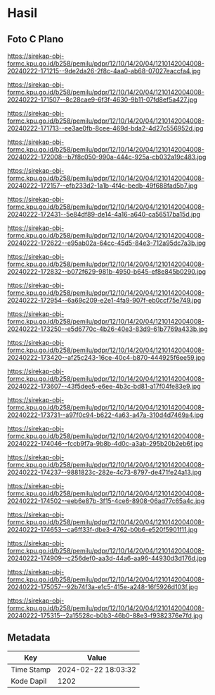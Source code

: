 # Hasil

## Foto C Plano

https://sirekap-obj-formc.kpu.go.id/b258/pemilu/pdpr/12/10/14/20/04/1210142004008-20240222-171215--9de2da26-2f8c-4aa0-ab68-07027eaccfa4.jpg

https://sirekap-obj-formc.kpu.go.id/b258/pemilu/pdpr/12/10/14/20/04/1210142004008-20240222-171507--8c28cae9-6f3f-4630-9b11-07fd8ef5a427.jpg

https://sirekap-obj-formc.kpu.go.id/b258/pemilu/pdpr/12/10/14/20/04/1210142004008-20240222-171713--ee3ae0fb-8cee-469d-bda2-4d27c556952d.jpg

https://sirekap-obj-formc.kpu.go.id/b258/pemilu/pdpr/12/10/14/20/04/1210142004008-20240222-172008--b7f8c050-990a-444c-925a-cb032a19c483.jpg

https://sirekap-obj-formc.kpu.go.id/b258/pemilu/pdpr/12/10/14/20/04/1210142004008-20240222-172157--efb233d2-1a1b-4f4c-bedb-49f688fad5b7.jpg

https://sirekap-obj-formc.kpu.go.id/b258/pemilu/pdpr/12/10/14/20/04/1210142004008-20240222-172431--5e84df89-de14-4a16-a640-ca56517ba15d.jpg

https://sirekap-obj-formc.kpu.go.id/b258/pemilu/pdpr/12/10/14/20/04/1210142004008-20240222-172622--e95ab02a-64cc-45d5-84e3-712a95dc7a3b.jpg

https://sirekap-obj-formc.kpu.go.id/b258/pemilu/pdpr/12/10/14/20/04/1210142004008-20240222-172832--b072f629-981b-4950-b645-ef8e845b0290.jpg

https://sirekap-obj-formc.kpu.go.id/b258/pemilu/pdpr/12/10/14/20/04/1210142004008-20240222-172954--6a69c209-e2e1-4fa9-907f-eb0ccf75e749.jpg

https://sirekap-obj-formc.kpu.go.id/b258/pemilu/pdpr/12/10/14/20/04/1210142004008-20240222-173250--e5d6770c-4b26-40e3-83d9-61b7769a433b.jpg

https://sirekap-obj-formc.kpu.go.id/b258/pemilu/pdpr/12/10/14/20/04/1210142004008-20240222-173420--af25c243-16ce-40c4-b870-444925f6ee59.jpg

https://sirekap-obj-formc.kpu.go.id/b258/pemilu/pdpr/12/10/14/20/04/1210142004008-20240222-173607--43f5dee5-e6ee-4b3c-bd81-a17f04fe83e9.jpg

https://sirekap-obj-formc.kpu.go.id/b258/pemilu/pdpr/12/10/14/20/04/1210142004008-20240222-173731--a97f0c94-b622-4a63-a47a-310d4d7469a4.jpg

https://sirekap-obj-formc.kpu.go.id/b258/pemilu/pdpr/12/10/14/20/04/1210142004008-20240222-174046--fccb9f7a-9b8b-4d0c-a3ab-295b20b2eb6f.jpg

https://sirekap-obj-formc.kpu.go.id/b258/pemilu/pdpr/12/10/14/20/04/1210142004008-20240222-174237--9881823c-282e-4c73-8797-de471fe24a13.jpg

https://sirekap-obj-formc.kpu.go.id/b258/pemilu/pdpr/12/10/14/20/04/1210142004008-20240222-174502--eeb6e87b-3f15-4ce6-8908-06ad77c65a4c.jpg

https://sirekap-obj-formc.kpu.go.id/b258/pemilu/pdpr/12/10/14/20/04/1210142004008-20240222-174653--ca6ff33f-dbe3-4762-b0b6-e520f5901f11.jpg

https://sirekap-obj-formc.kpu.go.id/b258/pemilu/pdpr/12/10/14/20/04/1210142004008-20240222-174909--c256def0-aa3d-44a6-aa96-44930d3d176d.jpg

https://sirekap-obj-formc.kpu.go.id/b258/pemilu/pdpr/12/10/14/20/04/1210142004008-20240222-175057--92b74f3a-e1c5-415e-a248-16f5926d103f.jpg

https://sirekap-obj-formc.kpu.go.id/b258/pemilu/pdpr/12/10/14/20/04/1210142004008-20240222-175315--2a15528c-b0b3-46b0-88e3-f9382376e7fd.jpg


## Metadata

| Key        | Value               |
| ---------- | ------------------- |
| Time Stamp | 2024-02-22 18:03:32 |
| Kode Dapil | 1202                |



